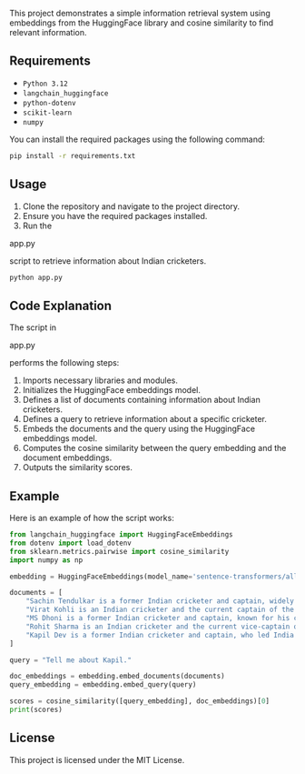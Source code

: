 This project demonstrates a simple information retrieval system using embeddings from the HuggingFace library and cosine similarity to find relevant information.

## Requirements

- `Python 3.12`
- `langchain_huggingface`
- `python-dotenv`
- `scikit-learn`
- `numpy`

You can install the required packages using the following command:

```sh
pip install -r requirements.txt
```

## Usage

1. Clone the repository and navigate to the project directory.
2. Ensure you have the required packages installed.
3. Run the 

app.py

 script to retrieve information about Indian cricketers.

```sh
python app.py
```

## Code Explanation

The script in 

app.py

 performs the following steps:

1. Imports necessary libraries and modules.
2. Initializes the HuggingFace embeddings model.
3. Defines a list of documents containing information about Indian cricketers.
4. Defines a query to retrieve information about a specific cricketer.
5. Embeds the documents and the query using the HuggingFace embeddings model.
6. Computes the cosine similarity between the query embedding and the document embeddings.
7. Outputs the similarity scores.

## Example

Here is an example of how the script works:

```python
from langchain_huggingface import HuggingFaceEmbeddings
from dotenv import load_dotenv
from sklearn.metrics.pairwise import cosine_similarity
import numpy as np

embedding = HuggingFaceEmbeddings(model_name='sentence-transformers/all-MiniLM-L6-v2')

documents = [
    "Sachin Tendulkar is a former Indian cricketer and captain, widely regarded as one of the greatest batsmen in the history of cricket.",
    "Virat Kohli is an Indian cricketer and the current captain of the India national team in all formats.",
    "MS Dhoni is a former Indian cricketer and captain, known for his calm demeanor and excellent leadership skills.",
    "Rohit Sharma is an Indian cricketer and the current vice-captain of the India national team in limited-overs formats.",
    "Kapil Dev is a former Indian cricketer and captain, who led India to its first World Cup victory in 1983."
]

query = "Tell me about Kapil."

doc_embeddings = embedding.embed_documents(documents)
query_embedding = embedding.embed_query(query)

scores = cosine_similarity([query_embedding], doc_embeddings)[0]
print(scores)
```

## License

This project is licensed under the MIT License.
